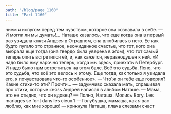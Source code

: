 ```yaml
---
path: "/blog/page_1160"
title: "Part 1160"
---
```


нием и испугом перед тем чувством, которое она сознавала в себе. — И могли ли мы думать!...
Наташе казалось, что еще когда она в первый раз увидала князя Андрея в Отрадном, она влюбилась в него. Ее как будто пугало это странное, неожиданное счастье, что тот, кого она выбрала еще тогда (она твердо была уверена в этом), что тот самый теперь опять встретился ей, и, как кажется, неравнодушен к ней. «И надо было ему нарочно теперь, когда мы здесь, приехать в Петербург. И надо было нам встретиться на этом бале. Всё это судьба. Ясно, что это судьба, что всё это велось к этому. Еще тогда, как только я увидала его, я почувствовала что-то особенное».
— Что́ ж он тебе еще говорил? Какие стихи-то эти? Прочти... — задумчиво сказала мать, спрашивая про стихи, которые князь Андрей написал в альбом Наташе.
— Мама, это не стыдно, что он вдовец?
— Полно, Наташа. Молись Богу. Les mariages se font dans les cieux.1
— Голубушка, мамаша, как я вас люблю, как мне хорошо! — крикнула Наташа, плача слезами счаст

